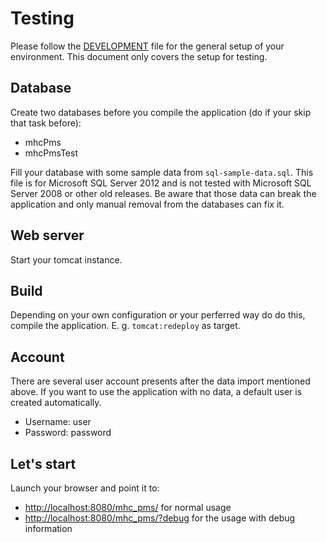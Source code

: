 # Testing

Please follow the [DEVELOPMENT](https://github.com/fabaff/ch.bfh.bti7081.s2013.white/blob/master/ch.bfh.bti7081.s2013.white/doc/DEVELOPMENT.md)
file for the general setup of your environment. This document only
covers the setup for testing.

## Database

Create two databases before you compile the application (do if your skip that task before): 

- mhcPms
- mhcPmsTest

Fill your database with some sample data from `sql-sample-data.sql`. This file is for 
Microsoft SQL Server 2012 and is not tested with Microsoft SQL Server 2008 or other
old releases. Be aware that those data can break the application and only manual 
removal from the databases can fix it. 

## Web server
Start your tomcat instance.

## Build
Depending on your own configuration or your perferred way do do this, compile
the application. E. g. `tomcat:redeploy` as target.

## Account
There are several user account presents after the data import mentioned
above. If you want to use the application with no data, a default user
is created automatically.

- Username: user
- Password: password

## Let's start

Launch your browser and point it to:

- [http://localhost:8080/mhc_pms/](http://localhost:8080/mhc_pms/) for normal usage
- [http://localhost:8080/mhc_pms/?debug](http://localhost:8080/mhc_pms/?debug) for the usage with debug information
